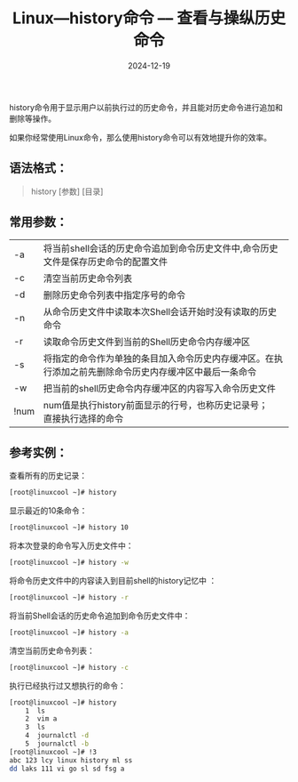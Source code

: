 ﻿---
title: Linux—history命令 –– 查看与操纵历史命令
icon: circle-info
order: 1
category:
  - Linux
tag:
  - Linux
  - 运维
pageview: false
date: 2024-12-19
comment: false
breadcrumb: false
---

history命令用于显示用户以前执行过的历史命令，并且能对历史命令进行追加和删除等操作。

如果你经常使用Linux命令，那么使用history命令可以有效地提升你的效率。


## 语法格式：
>history [参数] [目录]

## 常用参数：
|  |  |
|--|--|
|-a|	将当前shell会话的历史命令追加到命令历史文件中,命令历史文件是保存历史命令的配置文件
|-c|	清空当前历史命令列表
|-d|	删除历史命令列表中指定序号的命令
|-n	|从命令历史文件中读取本次Shell会话开始时没有读取的历史命令
|-r	|读取命令历史文件到当前的Shell历史命令内存缓冲区
|-s	|将指定的命令作为单独的条目加入命令历史内存缓冲区。在执行添加之前先删除命令历史内存缓冲区中最后一条命令
|-w|	把当前的shell历史命令内存缓冲区的内容写入命令历史文件
|!num|num值是执行history前面显示的行号，也称历史记录号；&emsp;	直接执行选择的命令

## 参考实例：

查看所有的历史记录：

```bash
[root@linuxcool ~]# history
```

显示最近的10条命令：

```bash
[root@linuxcool ~]# history 10  
```

将本次登录的命令写入历史文件中：

```bash
[root@linuxcool ~]# history -w
```

将命令历史文件中的内容读入到目前shell的history记忆中 ：

```bash
[root@linuxcool ~]# history -r  
```

将当前Shell会话的历史命令追加到命令历史文件中：

```bash
[root@linuxcool ~]# history -a  
```

清空当前历史命令列表：

```bash
[root@linuxcool ~]# history -c 
```

执行已经执行过又想执行的命令：

```bash
[root@linuxcool ~]# history
    1  ls
    2  vim a
    3  ls
    4  journalctl -d
    5  journalctl -b
[root@linuxcool ~]# !3
abc 123 lcy linux history ml ss 
dd laks 111 vi go sl sd fsg a
```

